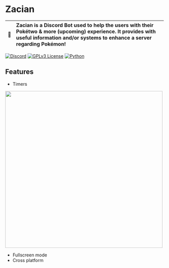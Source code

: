 # Zacian
| 📑 | Zacian is a Discord Bot used to help the users with their Pokétwo & more (upcoming) experience. It provides with useful information and/or systems to enhance a server regarding Pokémon! |
| :--------: | :---------------------------------------------------------------------------------------------------------------------------------------------------------------------- |

[![Discord](https://img.shields.io/badge/DISCORD-JOIN-success?style=for-the-badge&logo=Discord)](https://discord.gg/T2WfEdazyG)
[![GPLv3 License](https://img.shields.io/badge/LICENSE-GPL--3.0-important?style=for-the-badge&logo=readthedocs)](https://github.com/OptimumArchitect/Zacian/blob/main/LICENSE)
[![Python](https://img.shields.io/badge/PYTHON-3.8-informational?style=for-the-badge&logo=python)](https://github.com/OptimumArchitect/Zacian/blob/main/LICENSE)

## Features

- Timers
<img src="https://cdn.discordapp.com/attachments/997586405238767746/1020800423000559738/New_Project_19_1.png" width = "500"/>

- Fullscreen mode
- Cross platform


